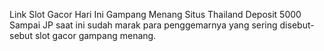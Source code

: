 Link Slot Gacor Hari Ini Gampang Menang Situs Thailand Deposit 5000 Sampai JP
saat ini sudah marak para penggemarnya yang sering disebut-sebut slot gacor gampang menang.
